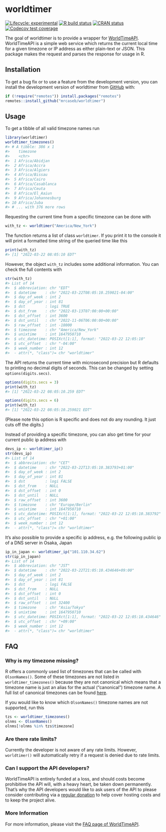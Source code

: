 
<!-- README.md is generated from README.Rmd. Please edit that file -->

# worldtimer

<!-- badges: start -->

[![Lifecycle:
experimental](https://img.shields.io/badge/lifecycle-experimental-orange.svg?style=flat-square)](https://lifecycle.r-lib.org/articles/stages.html)
[![R build
status](https://img.shields.io/github/workflow/status/mrcaseb/worldtimer/R-CMD-check?label=R%20check&style=flat-square&logo=github)](https://github.com/mrcaseb/worldtimer/actions)
[![CRAN
status](https://img.shields.io/cran/v/worldtimer?style=flat-square&logo=R&label=CRAN)](https://CRAN.R-project.org/package=worldtimer)
[![Codecov test
coverage](https://codecov.io/gh/mrcaseb/worldtimer/branch/main/graph/badge.svg)](https://app.codecov.io/gh/mrcaseb/worldtimer?branch=main)
<!-- badges: end -->

The goal of worldtimer is to provide a wrapper for
[WorldTimeAPI](http://worldtimeapi.org). WorldTimeAPI is a simple web
service which returns the current local time for a given timezone or IP
address as either plain-text or JSON. This package makes the request and
parses the response for usage in R.

## Installation

To get a bug fix or to use a feature from the development version, you
can install the development version of worldtimer from
[GitHub](https://github.com/mrcaseb/worldtimer) with:

``` r
if (!require("remotes")) install.packages("remotes")
remotes::install_github("mrcaseb/worldtimer")
```

## Usage

To get a tibble of all valid timezone names run

``` r
library(worldtimer)
worldtimer_timezones()
#> # A tibble: 386 x 1
#>    timezone           
#>    <chr>              
#>  1 Africa/Abidjan     
#>  2 Africa/Accra       
#>  3 Africa/Algiers     
#>  4 Africa/Bissau      
#>  5 Africa/Cairo       
#>  6 Africa/Casablanca  
#>  7 Africa/Ceuta       
#>  8 Africa/El_Aaiun    
#>  9 Africa/Johannesburg
#> 10 Africa/Juba        
#> # ... with 376 more rows
```

Requesting the current time from a specific timezone can be done with

``` r
with_tz <- worldtimer("America/New_York")
```

The function returns a list of class `worldtimer`. If you print it to
the console it will print a formatted time string of the queried time
like this

``` r
print(with_tz)
#> [1] "2022-03-22 08:05:10 EDT"
```

However, the object `with_tz` includes some additional information. You
can check the full contents with

``` r
str(with_tz)
#> List of 14
#>  $ abbreviation: chr "EDT"
#>  $ datetime    : chr "2022-03-22T08:05:10.259021-04:00"
#>  $ day_of_week : int 2
#>  $ day_of_year : int 81
#>  $ dst         : logi TRUE
#>  $ dst_from    : chr "2022-03-13T07:00:00+00:00"
#>  $ dst_offset  : int 3600
#>  $ dst_until   : chr "2022-11-06T06:00:00+00:00"
#>  $ raw_offset  : int -18000
#>  $ timezone    : chr "America/New_York"
#>  $ unixtime    : int 1647950710
#>  $ utc_datetime: POSIXct[1:1], format: "2022-03-22 12:05:10"
#>  $ utc_offset  : chr "-04:00"
#>  $ week_number : int 12
#>  - attr(*, "class")= chr "worldtimer"
```

The API returns the current time with microsecond precision but R
defaults to printing no decimal digits of seconds. This can be changed
by setting `options(digits.secs)`.

``` r
options(digits.secs = 3)
print(with_tz)
#> [1] "2022-03-22 08:05:10.259 EDT"

options(digits.secs = 6)
print(with_tz)
#> [1] "2022-03-22 08:05:10.259021 EDT"
```

(Please note this option is R specific and does not do any rounding. It
just cuts off the digits.)

Instead of providing a specific timezone, you can also get time for your
current public ip address with

``` r
devs_ip <- worldtimer_ip()
str(devs_ip)
#> List of 14
#>  $ abbreviation: chr "CET"
#>  $ datetime    : chr "2022-03-22T13:05:10.383793+01:00"
#>  $ day_of_week : int 2
#>  $ day_of_year : int 81
#>  $ dst         : logi FALSE
#>  $ dst_from    : NULL
#>  $ dst_offset  : int 0
#>  $ dst_until   : NULL
#>  $ raw_offset  : int 3600
#>  $ timezone    : chr "Europe/Berlin"
#>  $ unixtime    : int 1647950710
#>  $ utc_datetime: POSIXct[1:1], format: "2022-03-22 12:05:10.383792"
#>  $ utc_offset  : chr "+01:00"
#>  $ week_number : int 12
#>  - attr(*, "class")= chr "worldtimer"
```

It’s also possible to provide a specific ip address, e.g. the following
public ip of a DNS server in Osaka, Japan

``` r
ip_in_japan <- worldtimer_ip("101.110.34.62")
str(ip_in_japan)
#> List of 14
#>  $ abbreviation: chr "JST"
#>  $ datetime    : chr "2022-03-22T21:05:10.434646+09:00"
#>  $ day_of_week : int 2
#>  $ day_of_year : int 81
#>  $ dst         : logi FALSE
#>  $ dst_from    : NULL
#>  $ dst_offset  : int 0
#>  $ dst_until   : NULL
#>  $ raw_offset  : int 32400
#>  $ timezone    : chr "Asia/Tokyo"
#>  $ unixtime    : int 1647950710
#>  $ utc_datetime: POSIXct[1:1], format: "2022-03-22 12:05:10.434646"
#>  $ utc_offset  : chr "+09:00"
#>  $ week_number : int 12
#>  - attr(*, "class")= chr "worldtimer"
```

## FAQ

### Why is my timezone missing?

R offers a commonly used list of timezones that can be called with
`OlsonNames()`. Some of these timezones are not listed in
`worldtimer_timezones()` because they are not canonical which means that
a timezone name is just an alias for the actual (“canonical”) timezone
name. A full list of canonical timezones can be found
[here](https://en.wikipedia.org/wiki/List_of_tz_database_time_zones#List).

If you would like to know which `OlsonNames()` timezone names are not
supported, run this

``` r
tzs <- worldtimer_timezones()
olnms <- OlsonNames()
olnms[!olnms %in% tzs$timezone]
```

### Are there rate limits?

Currently the developer is not aware of any rate limits. However,
`worldtimer()` will automatically retry if a request is denied due to
rate limits.

### Can I support the API developers?

WorldTimeAPI is entirely funded at a loss, and should costs become
prohibitive the API will, with a heavy heart, be taken down permanently.
That’s why the API developers would like to ask users of the API to
please consider contributing via a [regular
donation](https://liberapay.com/WorldTimeAPI) to help cover hosting
costs and to keep the project alive.

### More Information

For more information, please visit the [FAQ page of
WorldTimeAPI](http://worldtimeapi.org/pages/faqs).

